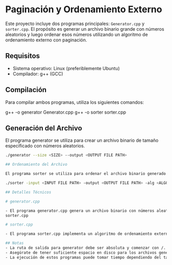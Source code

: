 # Paginación y Ordenamiento Externo

Este proyecto incluye dos programas principales: `Generator.cpp` y `sorter.cpp`. El propósito es generar un archivo binario grande con números aleatorios y luego ordenar esos números utilizando un algoritmo de ordenamiento externo con paginación.

## Requisitos

- Sistema operativo: Linux (preferiblemente Ubuntu)
- Compilador: g++ (GCC)

## Compilación

Para compilar ambos programas, utiliza los siguientes comandos:

g++ -o generator Generator.cpp
g++ -o sorter sorter.cpp

## Generación del Archivo


El programa generator se utiliza para crear un archivo binario de tamaño especificado con números aleatorios.


```sh
./generator --size <SIZE> --output <OUTPUT FILE PATH> 

## Ordenamiento del Archivo

El programa sorter se utiliza para ordenar el archivo binario generado utilizando uno de los algoritmos de ordenamiento disponibles.

./sorter -input <INPUT FILE PATH> -output <OUTPUT FILE PATH> -alg <ALGORITHM>

## Detalles Técnicos

# generator.cpp

- El programa generator.cpp genera un archivo binario con números aleatorios. El tamaño del archivo puede ser pequeño (512 MB), mediano (1 GB) o grande (2 GB).
sorter.cpp

# sorter.cpp

- El programa sorter.cpp implementa un algoritmo de ordenamiento externo con paginación para ordenar el archivo binario generado. Utiliza una estructura de PaginatedArray que simula un sistema de memoria virtual con marcos de página. Los algoritmos de ordenamiento disponibles son QuickSort, InsertionSort y BubbleSort.

## Notas
- La ruta de salida para generator debe ser absoluta y comenzar con /.
- Asegúrate de tener suficiente espacio en disco para los archivos generados.
- La ejecución de estos programas puede tomar tiempo dependiendo del tamaño del archivo y del algoritmo de ordenamiento seleccionado.
